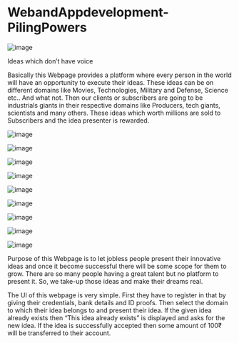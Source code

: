 # WebandAppdevelopment-PilingPowers


![image](https://user-images.githubusercontent.com/86713009/126058679-3986adba-5ae4-4122-85ab-aba6f5c7f39e.png)

Ideas which don’t have voice

Basically this Webpage provides a platform where every person in the world will have an opportunity to execute their ideas. 
These ideas can be on different domains like Movies, Technologies, Military and Defense, Science etc.. And what not.
Then our clients or subscribers are going to be industrials giants in their respective domains like Producers, tech giants, scientists and many others.
These ideas which worth millions are sold to Subscribers and the idea presenter is rewarded.


![image](https://user-images.githubusercontent.com/86713009/126058473-326e7198-28c2-4b62-9cab-0c2ca1bf9ccf.png)

![image](https://user-images.githubusercontent.com/86713009/126061870-83d8fce2-605a-4de8-9242-109e8b14ea79.png)

![image](https://user-images.githubusercontent.com/86713009/126062131-cea583cd-8d43-4e88-80e2-5058f933759c.png)


![image](https://user-images.githubusercontent.com/86713009/126061907-2289f811-e589-424d-90f3-c003e53fd4e5.png)


![image](https://user-images.githubusercontent.com/86713009/126058162-d994e95d-413d-4da7-a476-a73bf807a0a7.png)

![image](https://user-images.githubusercontent.com/86713009/126062054-76c6212c-ff9a-492d-9634-5a46031fadd2.png)

![image](https://user-images.githubusercontent.com/86713009/126062108-1d5930c2-cadc-49ca-857f-21a16d387d27.png)

![image](https://user-images.githubusercontent.com/86713009/126062114-2b2c23fc-dce5-472e-b96a-4b9e8d4bc2b0.png)

![image](https://user-images.githubusercontent.com/86713009/126062121-3aa5169f-108b-46a6-9621-0ec6edebdb52.png)


Purpose of this Webpage is to let jobless people present their innovative ideas and once it become successful there will be some scope for them to grow.
There are so many people having a great talent but no platform to present it. So, we take-up those ideas and make their dreams real.


The UI of this webpage is very simple. First they have to register in that by giving their credentials, bank details and ID proofs.
Then select the domain to which their idea belongs to and present their idea.
If the given idea already exists then “This idea already exists” is displayed and asks for the new idea. If the idea is successfully accepted then some amount of 100₹ will be transferred to their account.

